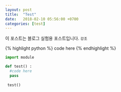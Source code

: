 ```yaml
---
layout: post
title:  "Test"
date:   2018-02-10 05:56:00 +0700
categories: [test]
---
```


이 포스트는 블로그 실험용 포스트입니다. `강조` 

{% highlight python %}
code here
{% endhighlight %}

```python
import module

def test() :
  #code here
  pass
 
 test()
```

